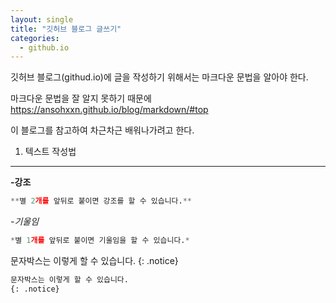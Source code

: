 ```yaml
---
layout: single
title: "깃허브 블로그 글쓰기"
categories:
  - github.io
---
```


<div markdown="1">
깃허브 블로그(githud.io)에 글을 작성하기 위해서는 마크다운 문법을 알아야 한다.

마크다운 문법을 잘 알지 못하기 때문에
<https://ansohxxn.github.io/blog/markdown/#top>

이 블로그를 참고하여 차근차근 배워나가려고 한다.
</div>

1. 텍스트 작성법
---
**-강조**
```python
**별 2개를 앞뒤로 붙이면 강조를 할 수 있습니다.**
```
*-기울임*
```python
*별 1개를 앞뒤로 붙이면 기울임을 할 수 있습니다.*
```

문자박스는 이렇게 할 수 있습니다.
{: .notice}

```python
문자박스는 이렇게 할 수 있습니다.
{: .notice}
```

